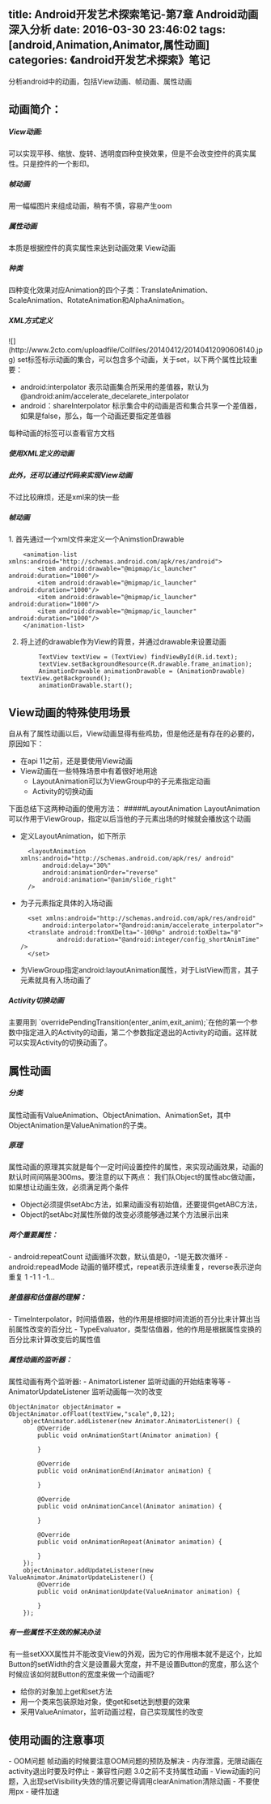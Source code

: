 title: Android开发艺术探索笔记-第7章 Android动画深入分析
date: 2016-03-30 23:46:02
tags: [android,Animation,Animator,属性动画]
categories: 《android开发艺术探索》笔记
---
分析android中的动画，包括View动画、帧动画、属性动画
<!--more-->
<h2>动画简介：</h2>
<h5>View动画:</h5>
可以实现平移、缩放、旋转、透明度四种变换效果，但是不会改变控件的真实属性。只是控件的一个影印。
<h5>帧动画</h5>
用一幅幅图片来组成动画，稍有不慎，容易产生oom
<h5>属性动画</h5>
本质是根据控件的真实属性来达到动画效果
</h2>View动画</h2>
<h5>种类</h5>
四种变化效果对应Animation的四个子类：TranslateAnimation、ScaleAnimation、RotateAnimation和AlphaAnimation。
<h5>XML方式定义</h5>
![](http://www.2cto.com/uploadfile/Collfiles/20140412/20140412090606140.jpg)
set标签标示动画的集合，可以包含多个动画，关于set，以下两个属性比较重要：

- android:interpolator 表示动画集合所采用的差值器，默认为@android:anim/accelerate_decelarete_interpolator
- android：shareInterpolator 标示集合中的动画是否和集合共享一个差值器，如果是false，那么，每一个动画还要指定差值器

每种动画的标签可以查看官方文档
<h5>使用XML定义的动画</h5>
<h5>此外，还可以通过代码来实现View动画</h5>
不过比较麻烦，还是xml来的快一些
<h5>帧动画</h5>
1. 首先通过一个xml文件来定义一个AnimstionDrawable

		<animation-list xmlns:android="http://schemas.android.com/apk/res/android">
			<item android:drawable="@mipmap/ic_launcher" android:duration="1000"/>
		    <item android:drawable="@mipmap/ic_launcher" android:duration="1000"/>
		    <item android:drawable="@mipmap/ic_launcher" android:duration="1000"/>
		    <item android:drawable="@mipmap/ic_launcher" android:duration="1000"/>
		</animation-list>
2. 将上述的drawable作为View的背景，并通过drawable来设置动画

	 		TextView textView = (TextView) findViewById(R.id.text);
	        textView.setBackgroundResource(R.drawable.frame_animation);
	        AnimationDrawable animationDrawable = (AnimationDrawable) textView.getBackground();
	        animationDrawable.start();
<h2>View动画的特殊使用场景</h2>
自从有了属性动画以后，View动画显得有些鸡肋，但是他还是有存在的必要的，原因如下：

- 在api 11之前，还是要使用View动画
- View动画在一些特殊场景中有着很好地用途
	- LayoutAnimation可以为ViewGroup中的子元素指定动画
	- Activity的切换动画


下面总结下这两种动画的使用方法：
#####LayoutAnimation
LayoutAnimation可以作用于ViewGroup，指定以后当他的子元素出场的时候就会播放这个动画

- 定义LayoutAnimation，如下所示

		<layoutAnimation xmlns:android="http://schemas.android.com/apk/res/	android"
        	android:delay="30%"
        	android:animationOrder="reverse"
       		android:animation="@anim/slide_right"
		/>
- 为子元素指定具体的入场动画

	    <set xmlns:android="http://schemas.android.com/apk/res/android"   
	        android:interpolator="@android:anim/accelerate_interpolator">  
	    <translate android:fromXDelta="-100%p" android:toXDelta="0"  
	            android:duration="@android:integer/config_shortAnimTime" />  
		</set>  
- 为ViewGroup指定android:layoutAnimation属性，对于ListView而言，其子元素就具有入场动画了
<h5>Activity切换动画</h5>
主要用到 `overridePendingTransition(enter_anim,exit_anim);`在他的第一个参数中指定进入的Activity的动画，第二个参数指定退出的Activity的动画。这样就可以实现Activity的切换动画了。
<h2>属性动画</h2>
<h5>分类</h5>
属性动画有ValueAnimation、ObjectAnimation、AnimationSet，其中ObjectAnimation是ValueAnimation的子类。
<h5>原理</h5>
属性动画的原理其实就是每个一定时间设置控件的属性，来实现动画效果，动画的默认时间间隔是300ms。要注意的以下两点：
我们队Object的属性abc做动画，如果想让动画生效，必须满足两个条件

- Object必须提供setAbc方法，如果动画没有初始值，还要提供getABC方法，
- Object的setAbc对属性所做的改变必须能够通过某个方法展示出来

<h5>两个重要属性：</h5>
- android:repeatCount 动画循环次数，默认值是0，-1是无数次循环
- android:repeadMode 动画的循环模式，repeat表示连续重复，reverse表示逆向重复 1 -1 1 -1...

<h5>差值器和估值器的理解：</h5>
- TimeInterpolator，时间插值器，他的作用是根据时间流逝的百分比来计算出当前属性改变的百分比
- TypeEvaluator，类型估值器，他的作用是根据属性变换的百分比来计算改变后的属性值

<h5>属性动画的监听器：</h5>
属性动画有两个监听器:
- AnimatorListener 监听动画的开始结束等等
- AnimatorUpdateListener 监听动画每一次的改变

 	ObjectAnimator objectAnimator = ObjectAnimator.ofFloat(textView,"scale",0,12);
        objectAnimator.addListener(new Animator.AnimatorListener() {
            @Override
            public void onAnimationStart(Animator animation) {

            }

            @Override
            public void onAnimationEnd(Animator animation) {

            }

            @Override
            public void onAnimationCancel(Animator animation) {

            }

            @Override
            public void onAnimationRepeat(Animator animation) {

            }
        });
        objectAnimator.addUpdateListener(new ValueAnimator.AnimatorUpdateListener() {
            @Override
            public void onAnimationUpdate(ValueAnimator animation) {

            }
        });
<h5>有一些属性不生效的解决办法</h5>
有一些setXXX属性并不能改变View的外观，因为它的作用根本就不是这个，比如Button的setWidth的含义是设置最大宽度，并不是设置Button的宽度，那么这个时候应该如何就Button的宽度来做一个动画呢?

- 给你的对象加上get和set方法
- 用一个类来包装原始对象，使get和set达到想要的效果
- 采用ValueAnimator，监听动画过程，自己实现属性的改变
<h2>使用动画的注意事项</h2>
- OOM问题 帧动画的时候要注意OOM问题的预防及解决
- 内存泄露，无限动画在activity退出时要及时停止
- 兼容性问题 3.0之前不支持属性动画
- View动画的问题，入出现setVisibility失效的情况要记得调用clearAnimation清除动画
- 不要使用px
- 硬件加速